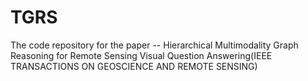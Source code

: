 # TGRS
The code repository for the paper -- Hierarchical Multimodality Graph Reasoning for Remote Sensing Visual Question Answering(IEEE TRANSACTIONS ON GEOSCIENCE AND REMOTE SENSING)
